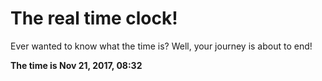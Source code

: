 # The real time clock!

Ever wanted to know what the time is? Well, your journey is about to end!

**The time is Nov 21, 2017, 08:32**